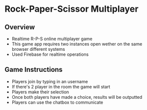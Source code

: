 # Rock-Paper-Scissor Multiplayer

## Overview
- Realtime R-P-S online multiplayer game
- This game app requires two instances open wether on the same browser different systems
- Used Firebase for realtime operations

## Game Instructions
- Players join by typing in an username
- If there's 2 player in the room the game will start
- Players make their selection
- Once both players have made a choice, results will be outputted
- Players can use the chatbox to communicate


